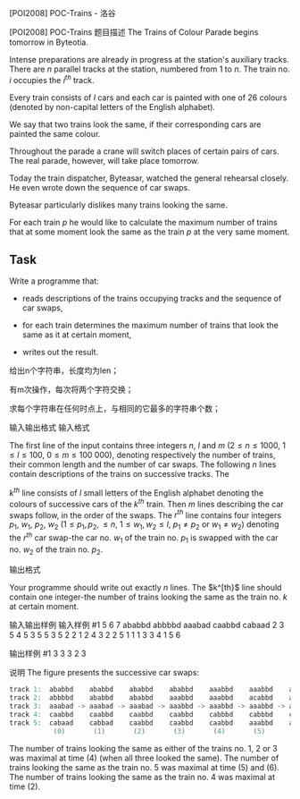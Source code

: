 



[POI2008] POC-Trains - 洛谷














[POI2008] POC-Trains
题目描述
The Trains of Colour Parade begins tomorrow in Byteotia.

Intense preparations are already in progress at the station's auxiliary tracks. There are $n$ parallel tracks at the station, numbered from $1$ to $n$. The train no. $i$ occupies the $i^{th}$ track.

Every train consists of $l$ cars and each car is painted with one of 26 colours (denoted by non-capital letters of the English alphabet).

We say that two trains look the same, if their corresponding cars are painted the same colour.

Throughout the parade a crane will switch places of certain pairs of cars. The real parade, however, will take place tomorrow.

Today the train dispatcher, Byteasar, watched the general rehearsal    closely. He even wrote down the sequence of car swaps.

Byteasar particularly dislikes many trains looking the same.

For each train $p$ he would like to calculate the maximum number    of trains that at some moment look the same as the train $p$ at the very same moment.

## Task

Write a programme that:

- reads descriptions of the trains occupying tracks and the sequence of car swaps,

- for each train determines the maximum number of trains that look the same as it at certain moment,

- writes out the result.


给出n个字符串，长度均为len；

有m次操作，每次将两个字符交换；

求每个字符串在任何时点上，与相同的它最多的字符串个数；

输入输出格式
输入格式

The first line of the input contains three integers $n$, $l$ and $m$ ($2 \le n \le 1000$, $1 \le l \le 100$, $0 \le m \le 100\ 000$), denoting respectively the number of trains, their common length and the number of car swaps. The following $n$ lines contain descriptions of the trains on successive tracks. The

$k^{th}$ line consists of $l$ small letters of the English alphabet denoting the colours of successive cars of the $k^{th}$ train. Then $m$ lines describing the car swaps follow, in the order of the swaps. The $r^{th}$ line contains four integers $p_1$, $w_1$, $p_2$, $w_2$ ($1 \le p_1, p_2, \le n$, $1 \le w_1, w_2 \le l$, $p_1 \ne p_2$ or $w_1 \ne w_2$) denoting the $r^{th}$ car swap-the car no. $w_1$ of the train no. $p_1$ is swapped with the car no. $w_2$ of the train no. $p_2$.

输出格式

Your programme should write out exactly $n$ lines. The $k^[th}$ line should contain one integer-the number of trains looking the same as the train no. $k$ at certain moment.

输入输出样例
输入样例 #1
5 6 7
ababbd
abbbbd
aaabad
caabbd
cabaad
2 3 5 4
5 3 5 5
3 5 2 2
1 2 4 3
2 2 5 1
1 1 3 3
4 1 5 6

输出样例 #1
3
3
3
2
3

说明
The figure presents the successive car swaps:

```cpp
track 1:  ababbd    ababbd    ababbd    ababbd    aaabbd    aaabbd    aaabbd    aaabbd
track 2:  abbbbd    ababbd    ababbd    aaabbd    aaabbd    acabbd    acabbd    acabbd
track 3:  aaabad -> aaabad -> aaabad -> aaabbd -> aaabbd -> aaabbd -> aaabbd -> aaabbd
track 4:  caabbd    caabbd    caabbd    caabbd    cabbbd    cabbbd    cabbbd    dabbbd
track 5:  cabaad    cabbad    caabbd    caabbd    caabbd    aaabbd    aaabbd    aaabbc
           (0)       (1)       (2)       (3)       (4)       (5)       (6)       (7)
```

The number of trains looking the same as either of the trains no. 1, 2 or 3 was maximal at time (4) (when all three looked the same). The number of trains looking the same as the train no. 5 was maximal at time (5) and (6). The number of trains looking the same as the train no. 4 was maximal at time (2).







